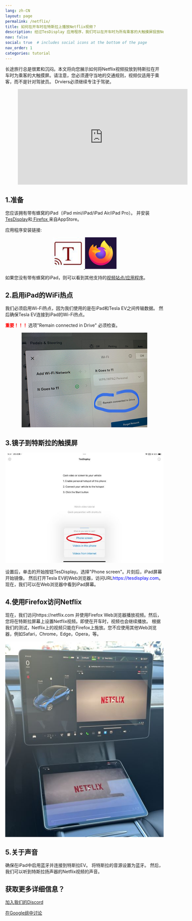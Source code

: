 ```yaml
---
lang: zh-CN
layout: page
permalink: /netflix/
title: 如何在开车时在特斯拉上播放Netflix视频？
description: 经过TesDisplay 应用程序，我们可以在开车时为所有乘客的大触摸屏投放Netflix视频。
nav: false
social: true  # includes social icons at the bottom of the page
nav_order: 1
categories: tutorial
---
```


长途旅行总是很累和沉闷。本文将向您展示如何将Netflix视频投放到特斯拉在开车时为乘客的大触摸屏。请注意，您必须遵守当地的交通规则，视频仅适用于乘客，而不是针对驾驶员。 Drviers必须继续专注于驾驶。

<!-- blank line -->
<figure class="video-container">
  <iframe width="540" height="303" src="https://www.youtube.com/embed/O31JLO208nQ" frameborder="0" allowfullscreen="true"> </iframe>
</figure>
<!-- blank line -->

## 1.准备
您应该拥有带有蜂窝的iPad（iPad mini/iPad/iPad Air/iPad Pro）。
并安装<a href ="https://apps.apple.com/app/tesdisplay-screen-mirror/id6469987744">TesDisplay</a>和<a href ="https://apps.apple.com/app/firefox-private-safe-browser/id989804926"> Firefox </a>来自AppStore。

应用程序安装链接:
<p style="text-align: center;">
<a id ="TesDisplay" href ="https://apps.apple.com/app/tesdisplay-screen-mirror/id6469987744">
<img src="/assets/img/logo.png" height="100px">
</a>
<a id ="FireFox" href ="https://apps.apple.com/app/firefox-private-safe-browser/id989804926">
<img src="/assets/img/firefox.webp" height="100px">
</a>
</p>
如果您没有带有蜂窝的iPad，则可以看到其他支持的<a href ="/sites">视频站点/应用程序</a>。

## 2.启用iPad的Wi​​Fi热点
<p>我们必须启用Wi-Fi热点，因为我们使用的是在iPad和Tesla EV之间传输数据。
然后确保Tesla EV连接到iPad的Wi​​-Fi热点。</p>
<p><span style="color: red"> <b>重要！！！ </b></span> 选项"Remain connected in Drive" 必须检查。</p>
<p style="text-align: center;">
<img src="/assets/img/wifi-connected.jpg" height="300px">
</p>

## 3.镜子到特斯拉的触摸屏
<p style="text-align: center;">
<img src="/assets/img/ipad-screen.jpg" alt="The start choice of TesDisplay app for using Netflix" width="540px">
</p>
设置后，单击的开始按钮TesDisplay。选择"Phone screen"。片刻后，iPad屏幕开始镜像。
然后打开Tesla EV的Web浏览器，访问URL<span style="color:blue">https://tesdisplay.com</span>。现在，我们可以在Web浏览器中看到iPad屏幕。

## 4.使用Firefox访问Netflix
现在，我们访问https://netflix.com 并使用Firefox Web浏览器播放视频。然后，您将在特斯拉屏幕上设置Netflix视频。即使在开车时，视频也会继续播放。
根据我们的测试，Netflix上的视频只能在Firefox上施放。您不应使用其他Web浏览器，例如Safari，Chrome，Edge，Opera，等。
<p style="text-align: center;">
<img src="/assets/img/netflix.jpg" alt="mirror Netflix video to Tesla using TesDisplay" width="590px">
</p>

## 5.关于声音
确保在iPad中启用蓝牙并连接到特斯拉EV。
将特斯拉的音源设置为蓝牙。
然后，我们可以听到特斯拉扬声器的Netflix视频的声音。

## 获取更多详细信息？
<p> <a href ="https://discord.gg/Tvbs9uWcN9" 目标="_blank">加入我们的Discord</a> </p>
<p> <a href ="https://groups.google.com/g/tesla-display" 目标="_blank">在Google组中讨论</a> </p>

